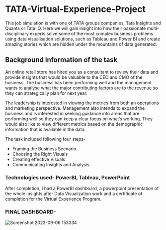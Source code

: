 # TATA-Virtual-Experience-Project
This job simulation is with one of TATA groups companies, Tata Insights and Quants or Tata iQ. Here we will gain insight into how their passionate multi-disciplinary experts solve some of the most complex business problems using data visualisation solutions, such as Tableau and Power BI and create amazing stories which are hidden under the mountains of data generated. 
## Background information of the task
An online retail store has hired you as a consultant to review their data and provide insights that would be valuable to the CEO and CMO of the business. The business has been performing well and the management wants to analyse what the major contributing factors are to the revenue so they can strategically plan for next year.

The leadership is interested in viewing the metrics from both an operations and marketing perspective. Management also intends to expand the business and is interested in seeking guidance into areas that are performing well so they can keep a clear focus on what’s working. They would also like to view different metrics based on the demographic information that is available in the data.

The task included following four steps-
- Framing the Business Scenario
- Choosing the Right Visuals
- Creating effective Visuals
- Communicating Insights and Analysis

### Technologies used- PowerBI, Tableau, PowerPoint

After completion, I had a PowerBI dashboard, a powerpoint presentation of the whole insights after Data Visualization work and a certificate of completion for the Virtual Experience Program.
### FINAL DASHBOARD-
![Screenshot 2023-09-06 153334](https://github.com/salonimeshram13/TATA-Virtual-Experience-Project/assets/136232688/4959fecc-9c21-4dae-9f43-dd72bcfd56c1)
